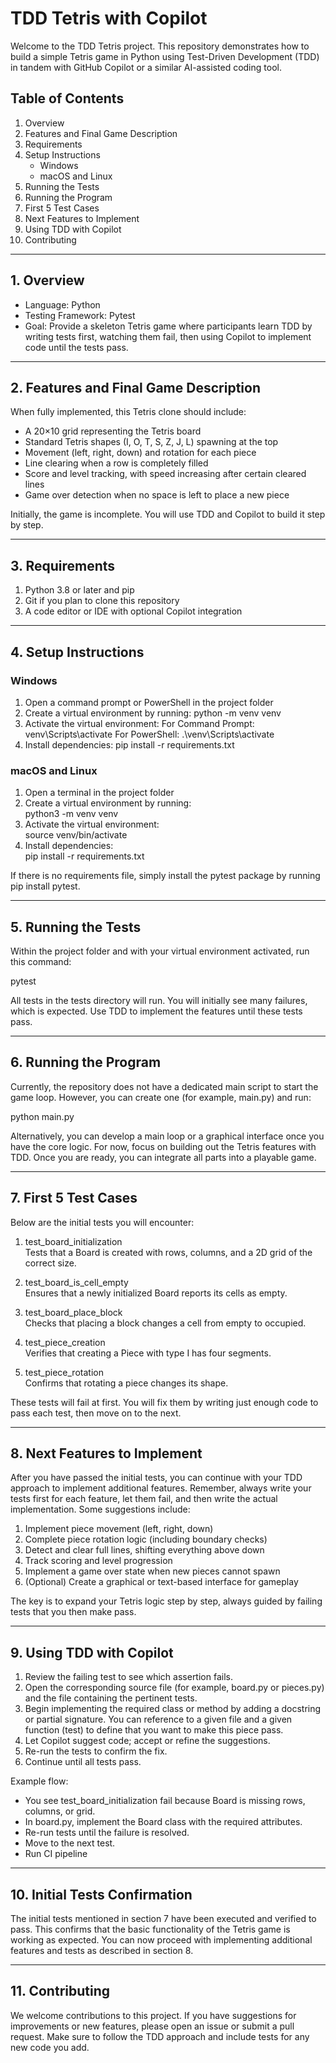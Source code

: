# TDD Tetris with Copilot

Welcome to the TDD Tetris project. This repository demonstrates how to build a simple Tetris game in Python using Test-Driven Development (TDD) in tandem with GitHub Copilot or a similar AI-assisted coding tool.

## Table of Contents  
1. Overview  
2. Features and Final Game Description  
3. Requirements  
4. Setup Instructions  
   - Windows  
   - macOS and Linux  
5. Running the Tests  
6. Running the Program  
7. First 5 Test Cases  
8. Next Features to Implement  
9. Using TDD with Copilot  
10. Contributing  

---

## 1. Overview  
- Language: Python  
- Testing Framework: Pytest  
- Goal: Provide a skeleton Tetris game where participants learn TDD by writing tests first, watching them fail, then using Copilot to implement code until the tests pass.

---

## 2. Features and Final Game Description  
When fully implemented, this Tetris clone should include:  

- A 20×10 grid representing the Tetris board  
- Standard Tetris shapes (I, O, T, S, Z, J, L) spawning at the top  
- Movement (left, right, down) and rotation for each piece  
- Line clearing when a row is completely filled  
- Score and level tracking, with speed increasing after certain cleared lines  
- Game over detection when no space is left to place a new piece  

Initially, the game is incomplete. You will use TDD and Copilot to build it step by step.

---

## 3. Requirements  
1. Python 3.8 or later and pip
2. Git if you plan to clone this repository  
3. A code editor or IDE with optional Copilot integration

---

## 4. Setup Instructions  

### Windows  
1. Open a command prompt or PowerShell in the project folder  
2. Create a virtual environment by running:
   python -m venv venv
3. Activate the virtual environment:
   For Command Prompt: venv\Scripts\activate
   For PowerShell: .\venv\Scripts\activate
4. Install dependencies:
   pip install -r requirements.txt

### macOS and Linux  
1. Open a terminal in the project folder  
2. Create a virtual environment by running:  
   python3 -m venv venv  
3. Activate the virtual environment:  
   source venv/bin/activate  
4. Install dependencies:  
   pip install -r requirements.txt  

If there is no requirements file, simply install the pytest package by running pip install pytest.

---

## 5. Running the Tests  
Within the project folder and with your virtual environment activated, run this command:  

pytest  

All tests in the tests directory will run. You will initially see many failures, which is expected. Use TDD to implement the features until these tests pass.

---

## 6. Running the Program  
Currently, the repository does not have a dedicated main script to start the game loop. However, you can create one (for example, main.py) and run:

python main.py

Alternatively, you can develop a main loop or a graphical interface once you have the core logic. For now, focus on building out the Tetris features with TDD. Once you are ready, you can integrate all parts into a playable game.

---

## 7. First 5 Test Cases  
Below are the initial tests you will encounter:

1. test_board_initialization  
   Tests that a Board is created with rows, columns, and a 2D grid of the correct size.

2. test_board_is_cell_empty  
   Ensures that a newly initialized Board reports its cells as empty.

3. test_board_place_block  
   Checks that placing a block changes a cell from empty to occupied.

4. test_piece_creation  
   Verifies that creating a Piece with type I has four segments.

5. test_piece_rotation  
   Confirms that rotating a piece changes its shape.

These tests will fail at first. You will fix them by writing just enough code to pass each test, then move on to the next.

---

## 8. Next Features to Implement  
After you have passed the initial tests, you can continue with your TDD approach to implement additional features. Remember, always write your tests first for each feature, let them fail, and then write the actual implementation. Some suggestions include:

1. Implement piece movement (left, right, down)
2. Complete piece rotation logic (including boundary checks)
3. Detect and clear full lines, shifting everything above down
4. Track scoring and level progression
5. Implement a game over state when new pieces cannot spawn
6. (Optional) Create a graphical or text-based interface for gameplay

The key is to expand your Tetris logic step by step, always guided by failing tests that you then make pass.

---

## 9. Using TDD with Copilot  
1. Review the failing test to see which assertion fails.  
2. Open the corresponding source file (for example, board.py or pieces.py) and the file containing the pertinent tests.
3. Begin implementing the required class or method by adding a docstring or partial signature. You can reference to a given file and a given function (test) to define that you want to make this piece pass.
4. Let Copilot suggest code; accept or refine the suggestions.  
5. Re-run the tests to confirm the fix.  
6. Continue until all tests pass.  

Example flow:  
- You see test_board_initialization fail because Board is missing rows, columns, or grid.  
- In board.py, implement the Board class with the required attributes.  
- Re-run tests until the failure is resolved.  
- Move to the next test.
- Run CI pipeline

---

## 10. Initial Tests Confirmation
The initial tests mentioned in section 7 have been executed and verified to pass. This confirms that the basic functionality of the Tetris game is working as expected. You can now proceed with implementing additional features and tests as described in section 8.

---

## 11. Contributing
We welcome contributions to this project. If you have suggestions for improvements or new features, please open an issue or submit a pull request. Make sure to follow the TDD approach and include tests for any new code you add.
